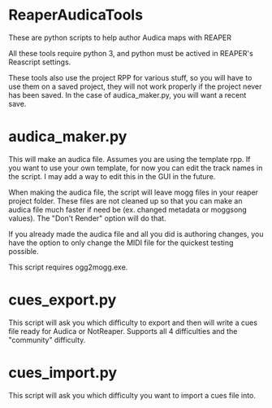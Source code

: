 # ReaperAudicaTools
These are python scripts to help author Audica maps with REAPER

All these tools require python 3, and python must be actived in REAPER's Reascript settings.

These tools also use the project RPP for various stuff, so you will have to use them on a saved project, they will not work properly if the project never has been saved. In the case of audica_maker.py, you will want a recent save.

# audica_maker.py
This will make an audica file. Assumes you are using the template rpp. If you want to use your own template, for now you can edit the track names in the script. I may add a way to edit this in the GUI in the future.

When making the audica file, the script will leave mogg files in your reaper project folder. These files are not cleaned up so that you can make an audica file much faster if need be (ex. changed metadata or moggsong values). The "Don't Render" option will do that.

If you already made the audica file and all you did is authoring changes, you have the option to only change the MIDI file for the quickest testing possible.

This script requires ogg2mogg.exe.

# cues_export.py
This script will ask you which difficulty to export and then will write a cues file ready for Audica or NotReaper. Supports all 4 difficulties and the "community" difficulty.

# cues_import.py
This script will ask you which difficulty you want to import a cues file into.
